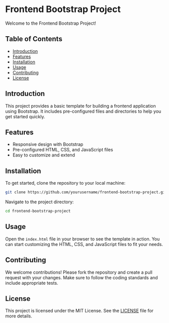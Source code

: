 # Frontend Bootstrap Project

Welcome to the Frontend Bootstrap Project!

## Table of Contents

- [Introduction](#introduction)
- [Features](#features)
- [Installation](#installation)
- [Usage](#usage)
- [Contributing](#contributing)
- [License](#license)

## Introduction

This project provides a basic template for building a frontend application using Bootstrap. It includes pre-configured files and directories to help you get started quickly.

## Features

- Responsive design with Bootstrap
- Pre-configured HTML, CSS, and JavaScript files
- Easy to customize and extend

## Installation

To get started, clone the repository to your local machine:

```bash
git clone https://github.com/yourusername/frontend-bootstrap-project.git
```

Navigate to the project directory:

```bash
cd frontend-bootstrap-project
```

## Usage

Open the `index.html` file in your browser to see the template in action. You can start customizing the HTML, CSS, and JavaScript files to fit your needs.

## Contributing

We welcome contributions! Please fork the repository and create a pull request with your changes. Make sure to follow the coding standards and include appropriate tests.

## License

This project is licensed under the MIT License. See the [LICENSE](LICENSE) file for more details.
